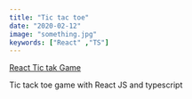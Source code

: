 ```yaml
---
title: "Tic tac toe"
date: "2020-02-12"
image: "something.jpg"
keywords: ["React" ,"TS"]
---
```




<a href="https://marcel-tik-tak.netlify.com/" target="_blank">
  React Tic tak Game
</a>

Tic tack toe game with React JS and typescript


